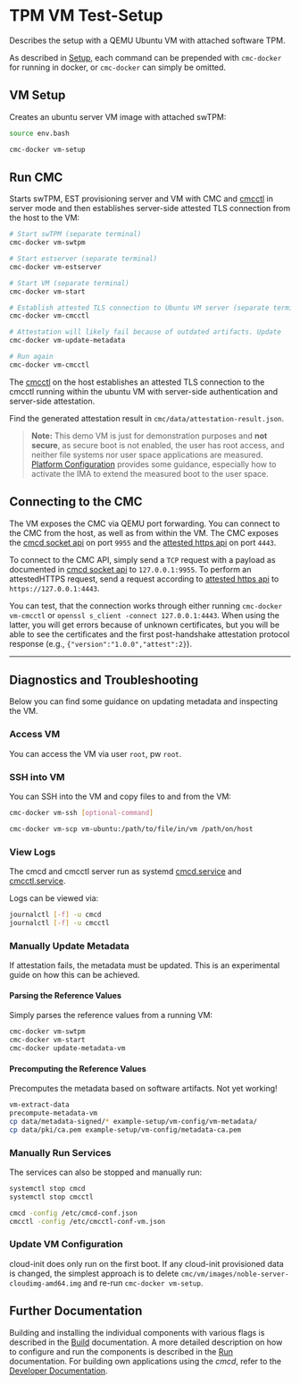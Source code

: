 # TPM VM Test-Setup

Describes the setup with a QEMU Ubuntu VM with attached software TPM.

As described in [Setup](./setup.md#prerequisites), each command can be prepended with `cmc-docker`
for running in docker, or `cmc-docker` can simply be omitted.

## VM Setup

Creates an ubuntu server VM image with attached swTPM:
```sh
source env.bash

cmc-docker vm-setup
```

## Run CMC

Starts swTPM, EST provisioning server and VM with CMC and [cmcctl](./architecture.md#cmcctl) in
server mode and then establishes server-side attested TLS connection from the host to the VM:
```sh
# Start swTPM (separate terminal)
cmc-docker vm-swtpm

# Start estserver (separate terminal)
cmc-docker vm-estserver

# Start VM (separate terminal)
cmc-docker vm-start

# Establish attested TLS connection to Ubuntu VM server (separate terminal)
cmc-docker vm-cmcctl

# Attestation will likely fail because of outdated artifacts. Update
cmc-docker vm-update-metadata

# Run again
cmc-docker vm-cmcctl
```

The [cmcctl](./architecture.md#cmcctl) on the host establishes an attested TLS connection to
the cmcctl running within the ubuntu VM with server-side authentication and server-side
attestation.

Find the generated attestation result in `cmc/data/attestation-result.json`.

> **Note:** This demo VM is just for demonstration purposes and **not secure**, as secure boot is
> not enabled, the user has root access, and neither file systems nor user space applications are
> measured. [Platform Configuration](./setup-tpm.md#platform-configuration) provides some guidance,
> especially how to activate the IMA to extend the measured boot to the user space.

## Connecting to the CMC

The VM exposes the CMC via QEMU port forwarding. You can connect to the CMC from the host, as well
as from within the VM. The CMC exposes the [cmcd socket api](./cmcd-api.md) on port `9955` and the
[attested https api](./attestation-protocol.md) on port `4443`.

To connect to the CMC API, simply send a `TCP` request with a payload as documented in
[cmcd socket api](./cmcd-api.md) to `127.0.0.1:9955`. To perform an attestedHTTPS request,
send a request according to [attested https api](./attestation-protocol.md) to
`https://127.0.0.1:4443`.

You can test, that the connection works through either running `cmc-docker vm-cmcctl` or
`openssl s_client -connect 127.0.0.1:4443`. When using the latter, you will get errors because of
unknown certificates, but you will be able to see the certificates and the first post-handshake
attestation protocol response (e.g., `{"version":"1.0.0","attest":2}`).

---


## Diagnostics and Troubleshooting

Below you can find some guidance on updating metadata and inspecting the VM.

### Access VM

You can access the VM via user `root`, pw `root`.

### SSH into VM

You can SSH into the VM and copy files to and from the VM:
```sh
cmc-docker vm-ssh [optional-command]

cmc-docker vm-scp vm-ubuntu:/path/to/file/in/vm /path/on/host
```

### View Logs

The cmcd and cmcctl server run as systemd [cmcd.service](../example-setup/vm-config/cmcd.service)
and [cmcctl.service](../example-setup/vm-config/cmcctl.service).

Logs can be viewed via:
```sh
journalctl [-f] -u cmcd
journalctl [-f] -u cmcctl
```

### Manually Update Metadata

If attestation fails, the metadata must be updated. This is an experimental guide
on how this can be achieved.

#### Parsing the Reference Values

Simply parses the reference values from a running VM:
```sh
cmc-docker vm-swtpm
cmc-docker vm-start
cmc-docker update-metadata-vm
```

#### Precomputing the Reference Values

Precomputes the metadata based on software artifacts. Not yet working!
```sh
vm-extract-data
precompute-metadata-vm
cp data/metadata-signed/* example-setup/vm-config/vm-metadata/
cp data/pki/ca.pem example-setup/vm-config/metadata-ca.pem
```

### Manually Run Services

The services can also be stopped and manually run:
```sh
systemctl stop cmcd
systemctl stop cmcctl

cmcd -config /etc/cmcd-conf.json
cmcctl -config /etc/cmcctl-conf-vm.json
```

### Update VM Configuration

cloud-init does only run on the first boot. If any cloud-init provisioned data is changed, the
simplest approach is to delete `cmc/vm/images/noble-server-cloudimg-amd64.img` and re-run
`cmc-docker vm-setup`.

## Further Documentation

Building and installing the individual components with various flags is described in the
[Build](./build-and-install.md) documentation. A more detailed description on how to configure and
run the components is described in the [Run](./run.md) documentation. For building own applications
using the *cmcd*, refer to the [Developer Documentation](./dev.md).